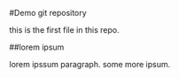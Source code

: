 #Demo git repository

this is the first file in this repo.

##lorem ipsum

lorem ipssum paragraph.
some more ipsum.